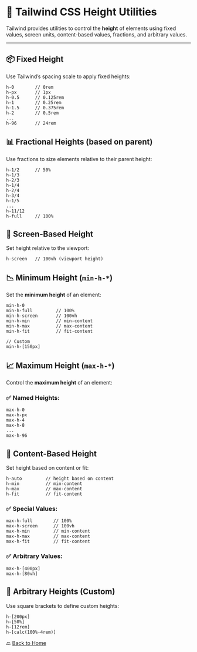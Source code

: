 # 📏 Tailwind CSS Height Utilities

Tailwind provides utilities to control the **height** of elements using fixed values, screen units, content-based values, fractions, and arbitrary values.

---

## 📦 Fixed Height

Use Tailwind’s spacing scale to apply fixed heights:

```
h-0        // 0rem
h-px       // 1px
h-0.5      // 0.125rem
h-1        // 0.25rem
h-1.5      // 0.375rem
h-2        // 0.5rem
...
h-96       // 24rem
```



## 📊 Fractional Heights (based on parent)

Use fractions to size elements relative to their parent height:

```
h-1/2      // 50%
h-1/3
h-2/3
h-1/4
h-2/4
h-3/4
h-1/5
...
h-11/12
h-full     // 100%
```



## 📱 Screen-Based Height

Set height relative to the viewport:

```
h-screen   // 100vh (viewport height)
```



## 📉 Minimum Height (`min-h-*`)

Set the **minimum height** of an element:

```
min-h-0
min-h-full         // 100%
min-h-screen       // 100vh
min-h-min          // min-content
min-h-max          // max-content
min-h-fit          // fit-content

// Custom
min-h-[150px]
```


## 📈 Maximum Height (`max-h-*`)

Control the **maximum height** of an element:

### ✅ Named Heights:

```
max-h-0
max-h-px
max-h-4
max-h-8
...
max-h-96
```

## 💬 Content-Based Height

Set height based on content or fit:

```
h-auto         // height based on content
h-min          // min-content
h-max          // max-content
h-fit          // fit-content
```

### ✅ Special Values:

```
max-h-full        // 100%
max-h-screen      // 100vh
max-h-min         // min-content
max-h-max         // max-content
max-h-fit         // fit-content
```

### ✅ Arbitrary Values:

```
max-h-[400px]
max-h-[80vh]
```

## 🧪 Arbitrary Heights (Custom)

Use square brackets to define custom heights:

```
h-[200px]
h-[50%]
h-[12rem]
h-[calc(100%-4rem)]
```


🔙 [Back to Home](../README.md)
